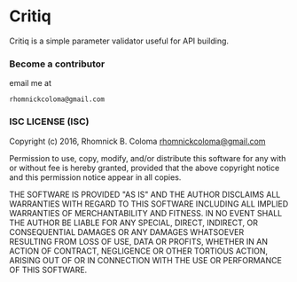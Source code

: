 # Critiq
Critiq is a simple parameter validator useful for API building.

### Become a contributor
email me at
```
rhomnickcoloma@gmail.com
```

### ISC LICENSE (ISC)

Copyright (c) 2016, Rhomnick B. Coloma rhomnickcoloma@gmail.com

Permission to use, copy, modify, and/or distribute this software for any
with or without fee is hereby granted, provided that the above copyright
notice and this permission notice appear in all copies.

THE SOFTWARE IS PROVIDED "AS IS" AND THE AUTHOR DISCLAIMS ALL WARRANTIES
WITH REGARD TO THIS SOFTWARE INCLUDING ALL IMPLIED WARRANTIES OF
MERCHANTABILITY AND FITNESS. IN NO EVENT SHALL THE AUTHOR BE LIABLE FOR
ANY SPECIAL, DIRECT, INDIRECT, OR CONSEQUENTIAL DAMAGES OR ANY DAMAGES
WHATSOEVER RESULTING FROM LOSS OF USE, DATA OR PROFITS, WHETHER IN AN
ACTION OF CONTRACT, NEGLIGENCE OR OTHER TORTIOUS ACTION, ARISING OUT OF
OR IN CONNECTION WITH THE USE OR PERFORMANCE OF THIS SOFTWARE.
